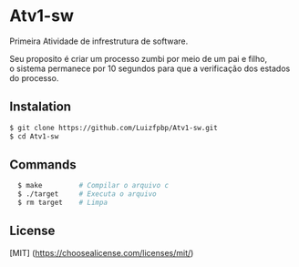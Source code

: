 # Atv1-sw
Primeira Atividade de infrestrutura de software.<br/>

Seu proposito é criar um processo zumbi por meio de um pai e filho,<br/>
o sistema permanece por 10 segundos para que a verificação dos estados<br/>
do processo.<br/>

## Instalation
```bash
$ git clone https://github.com/Luizfpbp/Atv1-sw.git
$ cd Atv1-sw
```

## Commands
```bash
  $ make         # Compilar o arquivo c
  $ ./target     # Executa o arquivo
  $ rm target    # Limpa
```
## License
[MIT]
(https://choosealicense.com/licenses/mit/)
